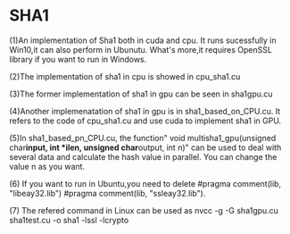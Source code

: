 # SHA1
(1)An implementation of Sha1 both in cuda and cpu. It runs sucessfully in Win10,it can also perform in Ubunutu.
What's more,it requires OpenSSL library if you want to run in Windows.

(2)The implementation of sha1 in cpu is showed in cpu_sha1.cu

(3)The former implementation of sha1 in gpu can be seen in sha1gpu.cu

(4)Another implemenatation of sha1 in gpu is in sha1_based_on_CPU.cu. It refers to the code of cpu_sha1.cu and use cuda to implement sha1 in GPU.

(5)In sha1_based_pn_CPU.cu, the function" void multisha1_gpu(unsigned char**input, int *ilen, unsigned char**output, int n)" can be used to deal with several data and calculate the hash value in parallel. You can change the value n as you want.

(6) If you want to run in Ubuntu,you need to delete #pragma comment(lib, "libeay32.lib") #pragma comment(lib, "ssleay32.lib").

(7) The refered command in Linux can be used as nvcc -g -G sha1gpu.cu sha1test.cu -o sha1 -lssl -lcrypto

